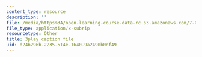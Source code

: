 ```yaml
---
content_type: resource
description: ''
file: /media/https%3A/open-learning-course-data-rc.s3.amazonaws.com/7-016-introductory-biology-fall-2018/d24b296b2235514e16409a2490b0df49_CALYA11terw.srt
file_type: application/x-subrip
resourcetype: Other
title: 3play caption file
uid: d24b296b-2235-514e-1640-9a2490b0df49
---
```

